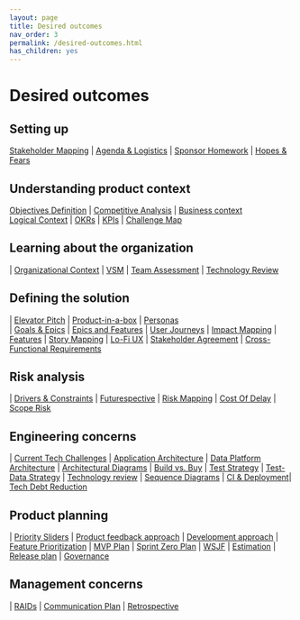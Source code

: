 ```yaml
---
layout: page
title: Desired outcomes
nav_order: 3
permalink: /desired-outcomes.html
has_children: yes
---
```


# Desired outcomes

## Setting up

[Stakeholder Mapping](/stakeholder-mapping.html) | [Agenda & Logistics](/creating-an-agenda.html) | [Sponsor Homework](/sponsor-homework.html) | [Hopes & Fears](/hopes-and-fears.html)

## Understanding product context

[Objectives Definition](/objectives-definition.html) | [Competitive Analysis](/competitive-analysis.html) | [Business context](/business-context.html)     
[Logical Context](/logical-context.html) | [OKRs](/okrs.html) | [KPIs](/kpis.html) | [Challenge Map](/challenge-map.html)

## Learning about the organization
 
| [Organizational Context](/organizational-context.html) | [VSM](/vsm.html) | [Team Assessment](/team-assessment.html) | [Technology Review](/technology-review.html) 

## Defining the solution

| [Elevator Pitch](/elevator-pitch.html) | [Product-in-a-box](/product-in-a-box.html) | [Personas](/personas.html)  
| [Goals & Epics](/goals-and-epics.html) | [Epics and Features](/epics-and-features.html) | [User Journeys](/user-journeys.html)
| [Impact Mapping](/impact-mapping.html) | [Features](/features.html) | [Story Mapping](/story-mapping.html)
| [Lo-Fi UX](/lo-fi-ux.html) | [Stakeholder Agreement](/stakeholder-agreement.html) | [Cross-Functional Requirements](/cross-functional-requirements.html)

## Risk analysis

| [Drivers & Constraints](/drivers-and-constraints.html) | [Futurespective](/futurespective.html) | [Risk Mapping](/risk-mapping.html)
| [Cost Of Delay](/cost-of-delay.html) | [Scope Risk](/scope-risk.html)
 
## Engineering concerns

| [Current Tech Challenges](/current-tech-challenges.html) | [Application Architecture](/application-architecture.html) | [Data Platform Architecture](/data-platform-architecture.html)
| [Architectural Diagrams](/architectural-diagrams.html) | [Build vs. Buy](/build-vs-buy.html) | [Test Strategy](/test-strategy.html) | [Test-Data Strategy](/test-data-strategy.html)
| [Technology review](/technology-review) | [Sequence Diagrams](/sequence-diagrams.html)
| [CI & Deployment](/ci-and-deployment.html)| [Tech Debt Reduction](/tech-debt.html)

## Product planning

| [Priority Sliders](/priority-sliders.html) | [Product feedback approach](/product-feedback-approach.html) | [Development approach](/development-approach.html) | [Feature Prioritization](/feature-prioritization.html)
| [MVP Plan](/mvp-plan.html) | [Sprint Zero Plan](/sprint-zero-plan.html) | [WSJF](/wsjf.html) | [Estimation](/estimation.html) | [Release plan](/release-plan.html)
| [Governance](/governance.html)

## Management concerns

| [RAIDs](/raids.html) | [Communication Plan](/communication-plan.html) | [Retrospective](/retrospective.html)

